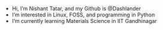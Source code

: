 - Hi, I’m Nishant Tatar, and my Github is @Dashlander
- I’m interested in Linux, FOSS, and programming in Python
- I’m currently learning Materials Science in IIT Gandhinagar

<!---
Dashlander/Dashlander is a ✨ special ✨ repository because its `README.md` (this file) appears on your GitHub profile.
You can click the Preview link to take a look at your changes.
--->
